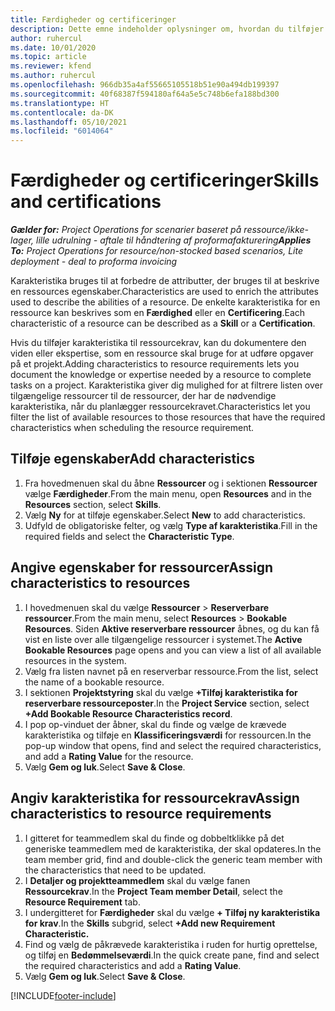 ```yaml
---
title: Færdigheder og certificeringer
description: Dette emne indeholder oplysninger om, hvordan du tilføjer kvalifikations- og certificeringskarakteristika til ressourcer.
author: ruhercul
ms.date: 10/01/2020
ms.topic: article
ms.reviewer: kfend
ms.author: ruhercul
ms.openlocfilehash: 966db35a4af55665105518b51e90a494db199397
ms.sourcegitcommit: 40f68387f594180af64a5e5c748b6efa188bd300
ms.translationtype: HT
ms.contentlocale: da-DK
ms.lasthandoff: 05/10/2021
ms.locfileid: "6014064"
---
```

# <a name="skills-and-certifications"></a><span data-ttu-id="c4a90-103">Færdigheder og certificeringer</span><span class="sxs-lookup"><span data-stu-id="c4a90-103">Skills and certifications</span></span>
<span data-ttu-id="c4a90-104">_**Gælder for:** Project Operations for scenarier baseret på ressource/ikke-lager, lille udrulning - aftale til håndtering af proformafakturering_</span><span class="sxs-lookup"><span data-stu-id="c4a90-104">_**Applies To:** Project Operations for resource/non-stocked based scenarios, Lite deployment - deal to proforma invoicing_</span></span>

<span data-ttu-id="c4a90-105">Karakteristika bruges til at forbedre de attributter, der bruges til at beskrive en ressources egenskaber.</span><span class="sxs-lookup"><span data-stu-id="c4a90-105">Characteristics are used to enrich the attributes used to describe the abilities of a resource.</span></span> <span data-ttu-id="c4a90-106">De enkelte karakteristika for en ressource kan beskrives som en **Færdighed** eller en **Certificering**.</span><span class="sxs-lookup"><span data-stu-id="c4a90-106">Each characteristic of a resource can be described as a **Skill** or a **Certification**.</span></span>

<span data-ttu-id="c4a90-107">Hvis du tilføjer karakteristika til ressourcekrav, kan du dokumentere den viden eller ekspertise, som en ressource skal bruge for at udføre opgaver på et projekt.</span><span class="sxs-lookup"><span data-stu-id="c4a90-107">Adding characteristics to resource requirements lets you document the knowledge or expertise needed by a resource to complete tasks on a project.</span></span> <span data-ttu-id="c4a90-108">Karakteristika giver dig mulighed for at filtrere listen over tilgængelige ressourcer til de ressourcer, der har de nødvendige karakteristika, når du planlægger ressourcekravet.</span><span class="sxs-lookup"><span data-stu-id="c4a90-108">Characteristics let you filter the list of available resources to those resources that have the required characteristics when scheduling the resource requirement.</span></span>

## <a name="add-characteristics"></a><span data-ttu-id="c4a90-109">Tilføje egenskaber</span><span class="sxs-lookup"><span data-stu-id="c4a90-109">Add characteristics</span></span>

1. <span data-ttu-id="c4a90-110">Fra hovedmenuen skal du åbne **Ressourcer** og i sektionen **Ressourcer** vælge **Færdigheder**.</span><span class="sxs-lookup"><span data-stu-id="c4a90-110">From the main menu, open **Resources** and in the **Resources** section, select **Skills**.</span></span>
2. <span data-ttu-id="c4a90-111">Vælg **Ny** for at tilføje egenskaber.</span><span class="sxs-lookup"><span data-stu-id="c4a90-111">Select **New** to add characteristics.</span></span>
3. <span data-ttu-id="c4a90-112">Udfyld de obligatoriske felter, og vælg **Type af karakteristika**.</span><span class="sxs-lookup"><span data-stu-id="c4a90-112">Fill in the required fields and select the **Characteristic Type**.</span></span>

## <a name="assign-characteristics-to-resources"></a><span data-ttu-id="c4a90-113">Angive egenskaber for ressourcer</span><span class="sxs-lookup"><span data-stu-id="c4a90-113">Assign characteristics to resources</span></span>

1. <span data-ttu-id="c4a90-114">I hovedmenuen skal du vælge **Ressourcer** > **Reserverbare ressourcer**.</span><span class="sxs-lookup"><span data-stu-id="c4a90-114">From the main menu, select **Resources** > **Bookable Resources**.</span></span> <span data-ttu-id="c4a90-115">Siden **Aktive reserverbare ressourcer** åbnes, og du kan få vist en liste over alle tilgængelige ressourcer i systemet.</span><span class="sxs-lookup"><span data-stu-id="c4a90-115">The **Active Bookable Resources** page opens and you can view a list of all available resources in the system.</span></span>
2. <span data-ttu-id="c4a90-116">Vælg fra listen navnet på en reserverbar ressource.</span><span class="sxs-lookup"><span data-stu-id="c4a90-116">From the list, select the name of a bookable resource.</span></span>
3. <span data-ttu-id="c4a90-117">I sektionen **Projektstyring** skal du vælge **+Tilføj karakteristika for reserverbare ressourceposter**.</span><span class="sxs-lookup"><span data-stu-id="c4a90-117">In the **Project Service** section, select **+Add Bookable Resource Characteristics record**.</span></span>
4. <span data-ttu-id="c4a90-118">I pop op-vinduet der åbner, skal du finde og vælge de krævede karakteristika og tilføje en **Klassificeringsværdi** for ressourcen.</span><span class="sxs-lookup"><span data-stu-id="c4a90-118">In the pop-up window that opens, find and select the required characteristics, and add a **Rating Value** for the resource.</span></span>
5. <span data-ttu-id="c4a90-119">Vælg **Gem og luk**.</span><span class="sxs-lookup"><span data-stu-id="c4a90-119">Select **Save & Close**.</span></span>

## <a name="assign-characteristics-to-resource-requirements"></a><span data-ttu-id="c4a90-120">Angiv karakteristika for ressourcekrav</span><span class="sxs-lookup"><span data-stu-id="c4a90-120">Assign characteristics to resource requirements</span></span>

1. <span data-ttu-id="c4a90-121">I gitteret for teammedlem skal du finde og dobbeltklikke på det generiske teammedlem med de karakteristika, der skal opdateres.</span><span class="sxs-lookup"><span data-stu-id="c4a90-121">In the team member grid, find and double-click the generic team member with the characteristics that need to be updated.</span></span>
2. <span data-ttu-id="c4a90-122">I **Detaljer og projektteammedlem** skal du vælge fanen **Ressourcekrav**.</span><span class="sxs-lookup"><span data-stu-id="c4a90-122">In the **Project Team member Detail**, select the **Resource Requirement** tab.</span></span>
3. <span data-ttu-id="c4a90-123">I undergitteret for **Færdigheder** skal du vælge **+ Tilføj ny karakteristika for krav**.</span><span class="sxs-lookup"><span data-stu-id="c4a90-123">In the **Skills** subgrid, select **+Add new Requirement Characteristic.**</span></span>
4. <span data-ttu-id="c4a90-124">Find og vælg de påkrævede karakteristika i ruden for hurtig oprettelse, og tilføj en **Bedømmelseværdi**.</span><span class="sxs-lookup"><span data-stu-id="c4a90-124">In the quick create pane, find and select the required characteristics and add a **Rating Value**.</span></span>
5. <span data-ttu-id="c4a90-125">Vælg **Gem og luk**.</span><span class="sxs-lookup"><span data-stu-id="c4a90-125">Select **Save & Close**.</span></span>

[!INCLUDE[footer-include](../includes/footer-banner.md)]